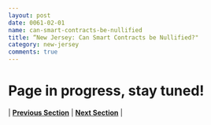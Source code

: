 ```yaml
---
layout: post
date: 0061-02-01
name: can-smart-contracts-be-nullified
title: “New Jersey: Can Smart Contracts be Nullified?"
category: new-jersey
comments: true
---
```


# Page in progress, stay tuned!




| **[Previous Section](https://neo-project.github.io/global-blockchain-compliance-hub//new-jersey/new-jersey-dispute-resolution.html)** | **[Next Section]( https://neo-project.github.io/global-blockchain-compliance-hub//new-jersey/new-jersey-suggested-readings.html)** |
